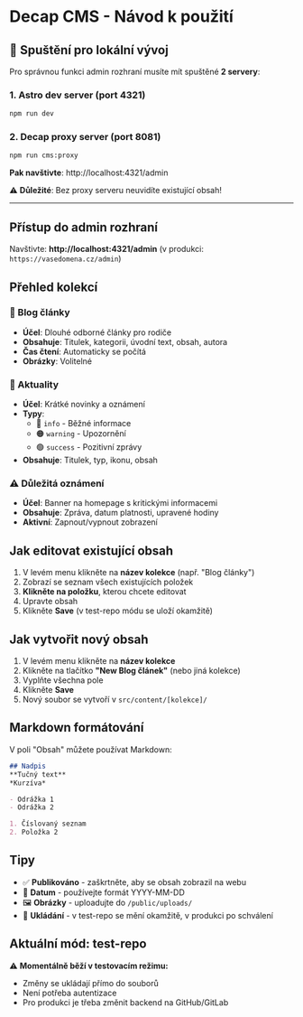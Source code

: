 # Decap CMS - Návod k použití

## 🚀 Spuštění pro lokální vývoj

Pro správnou funkci admin rozhraní musíte mít spuštěné **2 servery**:

### 1. Astro dev server (port 4321)
```bash
npm run dev
```

### 2. Decap proxy server (port 8081)
```bash
npm run cms:proxy
```

**Pak navštivte**: http://localhost:4321/admin

⚠️ **Důležité**: Bez proxy serveru neuvidíte existující obsah!

---

## Přístup do admin rozhraní

Navštivte: **http://localhost:4321/admin** (v produkci: `https://vasedomena.cz/admin`)

## Přehled kolekcí

### 📝 Blog články
- **Účel**: Dlouhé odborné články pro rodiče
- **Obsahuje**: Titulek, kategorii, úvodní text, obsah, autora
- **Čas čtení**: Automaticky se počítá
- **Obrázky**: Volitelné

### 📰 Aktuality  
- **Účel**: Krátké novinky a oznámení
- **Typy**: 
  - 🔵 `info` - Běžné informace
  - 🟠 `warning` - Upozornění
  - 🟢 `success` - Pozitivní zprávy
- **Obsahuje**: Titulek, typ, ikonu, obsah

### ⚠️ Důležitá oznámení
- **Účel**: Banner na homepage s kritickými informacemi
- **Obsahuje**: Zpráva, datum platnosti, upravené hodiny
- **Aktivní**: Zapnout/vypnout zobrazení

## Jak editovat existující obsah

1. V levém menu klikněte na **název kolekce** (např. "Blog články")
2. Zobrazí se seznam všech existujících položek
3. **Klikněte na položku**, kterou chcete editovat
4. Upravte obsah
5. Klikněte **Save** (v test-repo módu se uloží okamžitě)

## Jak vytvořit nový obsah

1. V levém menu klikněte na **název kolekce**
2. Klikněte na tlačítko **"New Blog článek"** (nebo jiná kolekce)
3. Vyplňte všechna pole
4. Klikněte **Save**
5. Nový soubor se vytvoří v `src/content/[kolekce]/`

## Markdown formátování

V poli "Obsah" můžete používat Markdown:

```markdown
## Nadpis
**Tučný text**
*Kurzíva*

- Odrážka 1
- Odrážka 2

1. Číslovaný seznam
2. Položka 2
```

## Tipy

- ✅ **Publikováno** - zaškrtněte, aby se obsah zobrazil na webu
- 📅 **Datum** - používejte formát YYYY-MM-DD
- 🖼️ **Obrázky** - uploadujte do `/public/uploads/`
- 💾 **Ukládání** - v test-repo se mění okamžitě, v produkci po schválení

## Aktuální mód: test-repo

⚠️ **Momentálně běží v testovacím režimu:**
- Změny se ukládají přímo do souborů
- Není potřeba autentizace
- Pro produkci je třeba změnit backend na GitHub/GitLab
